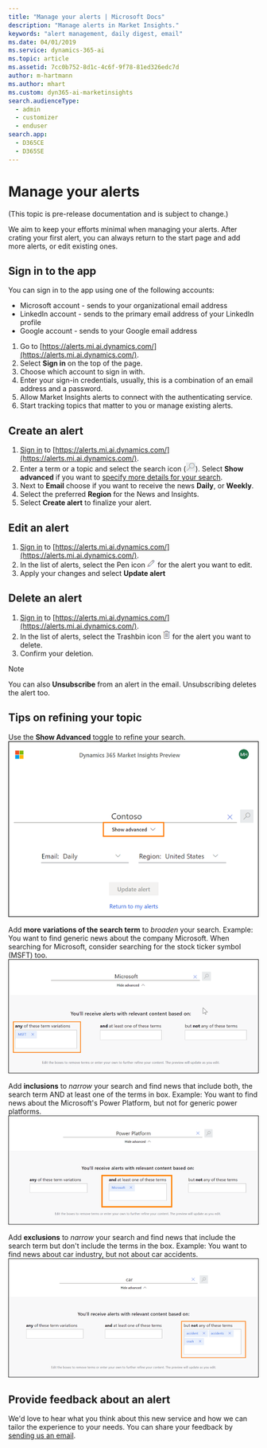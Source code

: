 ```yaml
---
title: "Manage your alerts | Microsoft Docs"
description: "Manage alerts in Market Insights."
keywords: "alert management, daily digest, email"
ms.date: 04/01/2019
ms.service: dynamics-365-ai
ms.topic: article
ms.assetid: 7cc0b752-8d1c-4c6f-9f78-81ed326edc7d
author: m-hartmann
ms.author: mhart
ms.custom: dyn365-ai-marketinsights
search.audienceType: 
  - admin
  - customizer
  - enduser
search.app: 
  - D365CE
  - D365SE
---
```


# Manage your alerts

(This topic is pre-release documentation and is subject to change.)

We aim to keep your efforts minimal when managing your alerts. After crating your first alert, you can always return to the start page and add more alerts, or edit existing ones.

## Sign in to the app

You can sign in to the app using one of the following accounts: 
- Microsoft account - sends to your organizational email address 
- LinkedIn account - sends to the primary email address of your LinkedIn profile
- Google account - sends to your Google email address

1. Go to [https://alerts.mi.ai.dynamics.com/](https://alerts.mi.ai.dynamics.com/).
2. Select **Sign in** on the top of the page. 
3. Choose which account to sign in with. 
4. Enter your sign-in credentials, usually, this is a combination of an email address and a password.
5. Allow Market Insights alerts to connect with the authenticating service. 
6. Start tracking topics that matter to you or manage existing alerts.

## Create an alert

1. [Sign in](#sign-in-to-the-app) to [https://alerts.mi.ai.dynamics.com/](https://alerts.mi.ai.dynamics.com/).
2. Enter a term or a topic and select the search icon (![Search icon](media/alerts-search-icon.png)). Select **Show advanced** if you want to [specify more details for your search](#tips-on-refining-your-topic).
3. Next to **Email** choose if you want to receive the news **Daily**, or **Weekly**.
4. Select the preferred **Region** for the News and Insights. 
5. Select **Create alert** to finalize your alert.

## Edit an alert

1. [Sign in](#sign-in-to-the-app) to [https://alerts.mi.ai.dynamics.com/](https://alerts.mi.ai.dynamics.com/).
2. In the list of alerts, select the Pen icon ![Edit icon](media/alerts-edit-icon.png) for the alert you want to edit.
3. Apply your changes and select **Update alert**

## Delete an alert

1. [Sign in](#sign-in-to-the-app) to [https://alerts.mi.ai.dynamics.com/](https://alerts.mi.ai.dynamics.com/).
2. In the list of alerts, select the Trashbin icon ![Delete icon](media/alerts-delete-icon.png) for the alert you want to delete.
3. Confirm your deletion.

> [!NOTE]
> You can also **Unsubscribe** from an alert in the email. Unsubscribing deletes the alert too. 

## Tips on refining your topic

Use the **Show Advanced** toggle to refine your search.    
![Show advanced control for Market Insights alerts](media/alerts-show-advanced.png)

Add **more variations of the search term** to *broaden* your search. Example: You want to find generic news about the company Microsoft. When searching for Microsoft, consider searching for the stock ticker symbol (MSFT) too.    
![Add more variations to a search topic](media/alerts-more-terms.png)

Add **inclusions** to *narrow* your search and find news that include both, the search term AND at least one of the terms in box. Example: You want to find news about the Microsoft's Power Platform, but not for generic power platforms.   
![Add terms to appear with the search term](media/alerts-inclusions.png)

Add **exclusions** to *narrow* your search and find news that include the search term but don't include the terms in the box. Example: You want to find news about car industry, but not about car accidents.    
![Add terms to not appear with the search term](media/alerts-exclusions.png)

## Provide feedback about an alert

We'd love to hear what you think about this new service and how we can tailor the experience to your needs. 
You can share your feedback by [sending us an email](mailto:afeed@microsoft.com).